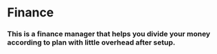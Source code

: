 # Finance 
### This is a finance manager that helps you divide your money according to plan with little overhead after setup.
